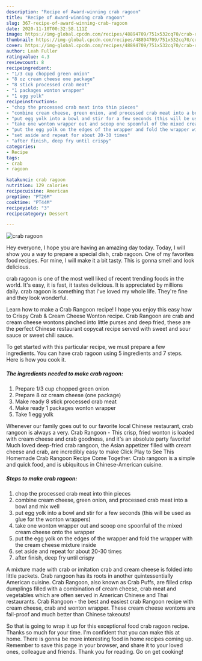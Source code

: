 ```yaml
---
description: "Recipe of Award-winning crab ragoon"
title: "Recipe of Award-winning crab ragoon"
slug: 367-recipe-of-award-winning-crab-ragoon
date: 2020-11-10T00:32:58.111Z
image: https://img-global.cpcdn.com/recipes/48894709/751x532cq70/crab-ragoon-recipe-main-photo.jpg
thumbnail: https://img-global.cpcdn.com/recipes/48894709/751x532cq70/crab-ragoon-recipe-main-photo.jpg
cover: https://img-global.cpcdn.com/recipes/48894709/751x532cq70/crab-ragoon-recipe-main-photo.jpg
author: Leah Fuller
ratingvalue: 4.3
reviewcount: 8
recipeingredient:
- "1/3 cup chopped green onion"
- "8 oz cream cheese one package"
- "8 stick processed crab meat"
- "1 packages wonton wrapper"
- "1 egg yolk"
recipeinstructions:
- "chop the processed crab meat into thin pieces"
- "combine cream cheese, green onion, and processed crab meat into a bowl and mix well"
- "put egg yolk into a bowl and stir for a few seconds (this will be used as glue for the wonton wrappers)"
- "take one wonton wrapper out and scoop one spoonful of the mixed cream cheese onto the wrapper"
- "put the egg yolk on the edges of the wrapper and fold the wrapper with the cream cheese mixture inside"
- "set aside and repeat for about 20-30 times"
- "after finish, deep fry until crispy"
categories:
- Recipe
tags:
- crab
- ragoon

katakunci: crab ragoon 
nutrition: 129 calories
recipecuisine: American
preptime: "PT26M"
cooktime: "PT44M"
recipeyield: "3"
recipecategory: Dessert

---
```



![crab ragoon](https://img-global.cpcdn.com/recipes/48894709/751x532cq70/crab-ragoon-recipe-main-photo.jpg)

Hey everyone, I hope you are having an amazing day today. Today, I will show you a way to prepare a special dish, crab ragoon. One of my favorites food recipes. For mine, I will make it a bit tasty. This is gonna smell and look delicious.

crab ragoon is one of the most well liked of recent trending foods in the world. It's easy, it is fast, it tastes delicious. It is appreciated by millions daily. crab ragoon is something that I've loved my whole life. They're fine and they look wonderful.

Learn how to make a Crab Rangoon recipe! I hope you enjoy this easy how to Crispy Crab &amp; Cream Cheese Wonton recipe. Crab Rangoon are crab and cream cheese wontons pinched into little purses and deep fried, these are the perfect Chinese restaurant copycat recipe served with sweet and sour sauce or sweet chili sauce.


To get started with this particular recipe, we must prepare a few ingredients. You can have crab ragoon using 5 ingredients and 7 steps. Here is how you cook it.

<!--inarticleads1-->

##### The ingredients needed to make crab ragoon:

1. Prepare 1/3 cup chopped green onion
1. Prepare 8 oz cream cheese (one package)
1. Make ready 8 stick processed crab meat
1. Make ready 1 packages wonton wrapper
1. Take 1 egg yolk


Whenever our family goes out to our favorite local Chinese restaurant, crab rangoon is always a very. Crab Rangoon - This crisp, fried wonton is loaded with cream cheese and crab goodness, and it&#39;s an absolute party favorite! Much loved deep-fried crab rangoon, the Asian appetizer filled with cream cheese and crab, are incredibly easy to make Click Play to See This Homemade Crab Rangoon Recipe Come Together. Crab rangoon is a simple and quick food, and is ubiquitous in Chinese-American cuisine. 

<!--inarticleads2-->

##### Steps to make crab ragoon:

1. chop the processed crab meat into thin pieces
1. combine cream cheese, green onion, and processed crab meat into a bowl and mix well
1. put egg yolk into a bowl and stir for a few seconds (this will be used as glue for the wonton wrappers)
1. take one wonton wrapper out and scoop one spoonful of the mixed cream cheese onto the wrapper
1. put the egg yolk on the edges of the wrapper and fold the wrapper with the cream cheese mixture inside
1. set aside and repeat for about 20-30 times
1. after finish, deep fry until crispy


A mixture made with crab or imitation crab and cream cheese is folded into little packets. Crab rangoon has its roots in another quintessentially American cuisine. Crab Rangoon, also known as Crab Puffs, are filled crisp dumplings filled with a combination of cream cheese, crab meat and vegetables which are often served in American Chinese and Thai restaurants. Crab Rangoon - the best and easiest crab Rangoon recipe with cream cheese, crab and wonton wrapper. These cream cheese wontons are fail-proof and much better than Chinese takeouts! 

So that is going to wrap it up for this exceptional food crab ragoon recipe. Thanks so much for your time. I'm confident that you can make this at home. There is gonna be more interesting food in home recipes coming up. Remember to save this page in your browser, and share it to your loved ones, colleague and friends. Thank you for reading. Go on get cooking!
